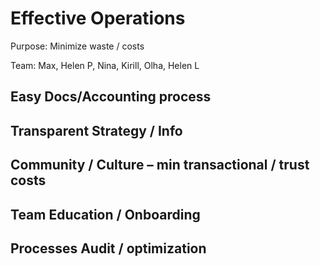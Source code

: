 # Effective Operations

Purpose: Minimize waste / costs

Team: Max, Helen P, Nina, Kirill, Olha, Helen L

## Easy Docs/Accounting process



## Transparent Strategy / Info



## Community / Culture – min transactional / trust costs



## Team Education / Onboarding



## Processes Audit / optimization

